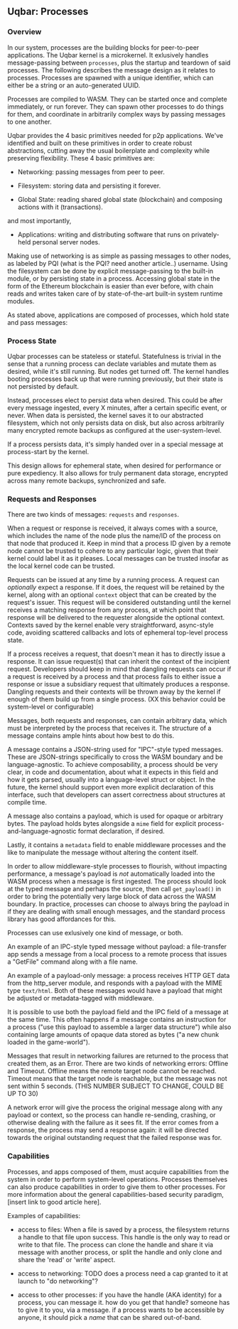 ## Uqbar: Processes

### Overview

In our system, processes are the building blocks for peer-to-peer applications. The Uqbar kernel is a microkernel. It exlusively handles message-passing between `processes`, plus the startup and teardown of said processes. The following describes the message design as it relates to processes. Processes are spawned with a unique identifier, which can either be a string or an auto-generated UUID.

Processes are compiled to WASM. They can be started once and complete immediately, or run forever. They can spawn other processes to do things for them, and coordinate in arbitrarily complex ways by passing messages to one another.

Uqbar provides the 4 basic primitives needed for p2p applications. We've identified and built on these primitives in order to create robust abstractions, cutting away the usual boilerplate and complexity while preserving flexibility. These 4 basic primitives are:

- Networking: passing messages from peer to peer.

- Filesystem: storing data and persisting it forever.

- Global State: reading shared global state (blockchain) and composing actions with it (transactions).

and most importantly,
- Applications: writing and distributing software that runs on privately-held personal server nodes.

Making use of networking is as simple as passing messages to other nodes, as labeled by PQI (what is the PQI? need another article..) username. Using the filesystem can be done by explicit message-passing to the built-in module, or by persisting state in a process. Accessing global state in the form of the Ethereum blockchain is easier than ever before, with chain reads and writes taken care of by state-of-the-art built-in system runtime modules.

As stated above, applications are composed of processes, which hold state and pass messages:

### Process State

Uqbar processes can be stateless or stateful. Statefulness is trivial in the sense that a running process can declate variables and mutate them as desired, while it's still running. But nodes get turned off. The kernel handles booting processes back up that were running previously, but their state is not persisted by default.

Instead, processes elect to persist data when desired. This could be after every message ingested, every X minutes, after a certain specific event, or never. When data is persisted, the kernel saves it to our abstracted filesystem, which not only persists data on disk, but also across arbitrarily many encrypted remote backups as configured at the user-system-level.

If a process persists data, it's simply handed over in a special message at process-start by the kernel.

This design allows for ephemeral state, when desired for performance or pure expediency. It also allows for truly permanent data storage, encrypted across many remote backups, synchronized and safe.

### Requests and Responses

There are two kinds of messages: `requests` and `responses`.

When a request or response is received, it always comes with a source, which includes the name of the node plus the name/ID of the process on that node that produced it. Keep in mind that a process ID given by a remote node cannot be trusted to cohere to any particular logic, given that their kernel could label it as it pleases. Local messages can be trusted insofar as the local kernel code can be trusted.

Requests can be issued at any time by a running process. A request can *optionally* expect a response. If it does, the request will be retained by the kernel, along with an optional `context` object that can be created by the request's issuer. This request will be considered outstanding until the kernel receives a matching response from any process, at which point that response will be delivered to the requester alongside the optional context. Contexts saved by the kernel enable very straightforward, async-style code, avoiding scattered callbacks and lots of ephemeral top-level process state.

If a process receives a request, that doesn't mean it has to directly issue a response. It can issue request(s) that can inherit the context of the incipient request. Developers should keep in mind that dangling requests can occur if a request is received by a process and that process fails to either issue a response or issue a subsidiary request that ultimately produces a response. Dangling requests and their contexts will be thrown away by the kernel if enough of them build up from a single process. (XX this behavior could be system-level or configurable)

Messages, both requests and responses, can contain arbitrary data, which must be interpreted by the process that receives it. The structure of a message contains ample hints about how best to do this.

A message contains a JSON-string used for "IPC"-style typed messages. These are JSON-strings specifically to cross the WASM boundary and be language-agnostic. To achieve composability, a process should be very clear, in code and documentation, about what it expects in this field and how it gets parsed, usually into a language-level struct or object. In the future, the kernel should support even more explicit declaration of this interface, such that developers can assert correctness about structures at compile time.

A message also contains a payload, which is used for opaque or arbitrary bytes. The payload holds bytes alongside a `mime` field for explicit process-and-language-agnostic format declaration, if desired.

Lastly, it contains a `metadata` field to enable middleware processes and the like to manipulate the message without altering the content itself.

In order to allow middleware-style processes to flourish, without impacting performance, a message's payload is *not* automatically loaded into the WASM process when a message is first ingested. The process should look at the typed message and perhaps the source, then call `get_payload()` in order to bring the potentially very large block of data across the WASM boundary. In practice, processes can choose to always bring the payload in if they are dealing with small enough messages, and the standard process library has good affordances for this.

Processes can use exlusively one kind of message, or both.

An example of an IPC-style typed message without payload: a file-transfer app sends a message from a local process to a remote process that issues a "GetFile" command along with a file name.

An example of a payload-only message: a process receives HTTP GET data from the http_server module, and responds with a payload with the MIME type `text/html`. Both of these messages would have a payload that might be adjusted or metadata-tagged with middleware.

It is possible to use both the payload field and the IPC field of a message at the same time. This often happens if a message contains an instruction for a process ("use this payload to assemble a larger data structure") while also containing large amounts of opaque data stored as bytes ("a new chunk loaded in the game-world").

Messages that result in networking failures are returned to the process that created them, as an Error. There are two kinds of networking errors: Offline and Timeout. Offline means the remote target node cannot be reached. Timeout means that the target node is reachable, but the message was not sent within 5 seconds. (THIS NUMBER SUBJECT TO CHANGE, COULD BE UP TO 30)

A network error will give the process the original message along with any payload or context, so the process can handle re-sending, crashing, or otherwise dealing with the failure as it sees fit. If the error comes from a response, the process may send a response again: it will be directed towards the original outstanding request that the failed response was for.

### Capabilities

Processes, and apps composed of them, must acquire capabilities from the system in order to perform system-level operations. Processes themselves can also produce capabilities in order to give them to other processes. For more information about the general capabilities-based security paradigm, [insert link to good article here].

Examples of capabilities:

- access to files:
    When a file is saved by a process, the filesystem returns a handle to that file upon success. This handle is the only way to read or write to that file. The process can clone the handle and share it via message with another process, or split the handle and only clone and share the 'read' or 'write' aspect.

- access to networking:
    TODO does a process need a cap granted to it at launch to "do networking"?

- access to other processes:
    if you have the handle (AKA identity) for a process, you can message it. how do you get that handle? someone has to give it to you, via a message. if a process wants to be accessible by anyone, it should pick a *name* that can be shared out-of-band.
